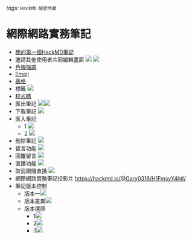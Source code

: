###### tags: `HackMD` `隨堂作業`
# 網際網路實務筆記
- [我的第一個HackMD筆記](https://hackmd.io/@Gary0316/HJkITx8y3)
- 邀請其他使用者共同編輯畫面
  ![](https://i.imgur.com/ZbnWjCS.png)
  ![](https://i.imgur.com/3axx3Hz.png)
- [色塊強調](/bIK9u4X3QuS1uPzwCU8LrQ)
- [Emoji](/BTj4JQUMT2aEVHI3vPCgaA)
- [表格](/PE3FW-9dR2-bjMFt07Arjg)
- 標籤
  ![](https://i.imgur.com/7pyqOwo.png)
- [程式碼](/TYK-WeKMTk2Sacb4sr_P7g)
- 匯出筆記
  ![](https://i.imgur.com/vAJORsg.png)![](https://i.imgur.com/Kpngj83.png)
- 下載筆記
  ![](https://i.imgur.com/euwl2YP.png)
- 匯入筆記
    - 1  ![](https://i.imgur.com/TptrnPB.png)
    - 2  ![](https://i.imgur.com/FwPnk9k.png)
- 刪除筆記
  ![](https://i.imgur.com/rR8f5kI.png)
- 留言功能
  ![](https://i.imgur.com/n05iJSG.png)
- 回覆留言
  ![](https://i.imgur.com/OJXsIxL.png)
- 直播功能
![](https://i.imgur.com/M31VQ7Q.png)
- 取消跟隨直播
![](https://i.imgur.com/Os27wsI.png)
- 網際網路實務筆記投影片
https://hackmd.io/@Gary0316/H1FmsyY4h#/
- 筆記版本控制
    - 版本一![](https://hackmd.io/_uploads/HyJoG2XS3.png)
    - 版本差異![](https://hackmd.io/_uploads/HJc7EhXBh.png)
    - 版本還原
        - 1![](https://hackmd.io/_uploads/Sy9BH2mHh.png)
        - 2![](https://hackmd.io/_uploads/ry6vHnXH2.png)
        - 3![](https://hackmd.io/_uploads/S1TOB3XBn.png)







